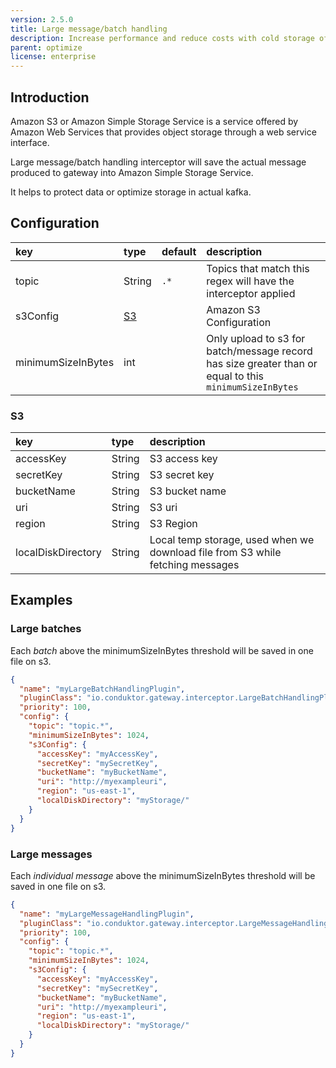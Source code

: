 ```yaml
---
version: 2.5.0
title: Large message/batch handling
description: Increase performance and reduce costs with cold storage of Kafka data in Amazon S3.
parent: optimize
license: enterprise
---
```


## Introduction

Amazon S3 or Amazon Simple Storage Service is a service offered by Amazon Web Services that provides object storage through a web service interface.

Large message/batch handling interceptor will save the actual message produced to gateway into Amazon Simple Storage  Service.

It helps to protect data or optimize storage in actual kafka.

## Configuration

| key                | type           | default | description                                                                                            |
|:-------------------|:---------------|:--------|:-------------------------------------------------------------------------------------------------------|
| topic              | String         | `.*`    | Topics that match this regex will have the interceptor applied                                         |
| s3Config           | [S3](#s3)      |         | Amazon S3 Configuration                                                                                |
| minimumSizeInBytes | int            |         | Only upload to s3 for batch/message record has size greater than or equal to this `minimumSizeInBytes` |

### S3 

| key                | type         | description                                                                                                      |
|:-------------------|:-------------|:-----------------------------------------------------------------------------------------------------------------|
| accessKey          | String       | S3 access key                                                                                                    |
| secretKey          | String       | S3 secret key                                                                                                    |
| bucketName         | String       | S3 bucket name                                                                                                   |
| uri                | String       | S3 uri                                                                                                           |
| region             | String       | S3 Region                                                                                                        |
| localDiskDirectory | String       | Local temp storage, used when we download file from S3 while fetching messages                                   |

## Examples

### Large batches

Each *batch* above the minimumSizeInBytes threshold will be saved in one file on s3.

```json
{
  "name": "myLargeBatchHandlingPlugin",
  "pluginClass": "io.conduktor.gateway.interceptor.LargeBatchHandlingPlugin",
  "priority": 100,
  "config": {
    "topic": "topic.*",
    "minimumSizeInBytes": 1024,
    "s3Config": {
      "accessKey": "myAccessKey",
      "secretKey": "mySecretKey",
      "bucketName": "myBucketName",
      "uri": "http://myexampleuri",
      "region": "us-east-1",
      "localDiskDirectory": "myStorage/"
    }
  }
}
```

### Large messages

Each *individual message* above the minimumSizeInBytes threshold will be saved in one file on s3.

```json
{
  "name": "myLargeMessageHandlingPlugin",
  "pluginClass": "io.conduktor.gateway.interceptor.LargeMessageHandlingPlugin",
  "priority": 100,
  "config": {
    "topic": "topic.*",
    "minimumSizeInBytes": 1024,
    "s3Config": {
      "accessKey": "myAccessKey",
      "secretKey": "mySecretKey",
      "bucketName": "myBucketName",
      "uri": "http://myexampleuri",
      "region": "us-east-1",
      "localDiskDirectory": "myStorage/"
    }
  }
}
```